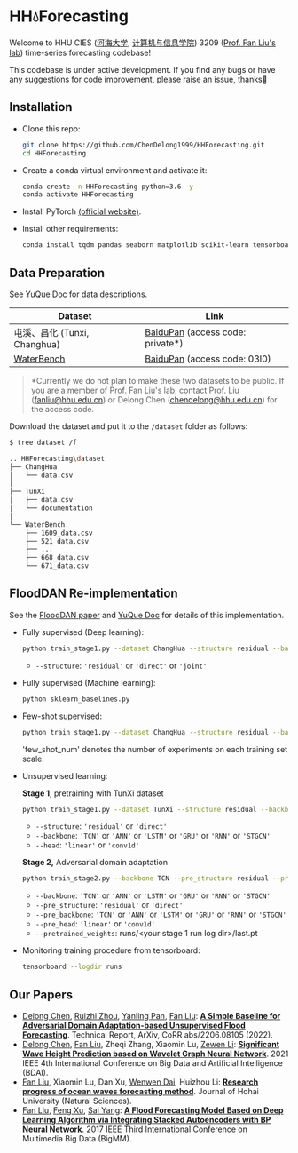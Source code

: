 # HH💧Forecasting

Welcome to HHU CIES ([河海大学](https://www.hhu.edu.cn/), [计算机与信息学院](https://cies.hhu.edu.cn/main.psp)) 3209 ([Prof. Fan Liu's lab](https://www.researchgate.net/lab/Fan-Liu-Lab-2)) time-series forecasting codebase! 

This codebase is under active development. If you find any bugs or have any suggestions for code improvement, please raise an issue, thanks🎈


## Installation

- Clone this repo:

    ```bash
    git clone https://github.com/ChenDelong1999/HHForecasting.git
    cd HHForecasting
    ```
  
- Create a conda virtual environment and activate it:

    ```bash
    conda create -n HHForecasting python=3.6 -y
    conda activate HHForecasting
    ```

- Install PyTorch [(official website)](https://pytorch.org/get-started/locally/).

- Install other requirements:
    ```bash
    conda install tqdm pandas seaborn matplotlib scikit-learn tensorboard -y
    ```

## Data Preparation

See [YuQue Doc](https://www.yuque.com/bgh8fr/wh55rz/asa9wm) for data descriptions.

| Dataset        | Link                                                         |
| -------------- | ------------------------------------------------------------ |
| 屯溪、昌化 (Tunxi, Changhua) | [BaiduPan](https://pan.baidu.com/s/1Pp9Lm9fYs7su8K34SnTv2w ) (access code: private*)|
| [WaterBench](https://eartharxiv.org/repository/view/2988/)                      | [BaiduPan](https://pan.baidu.com/s/1Q_uiDNwLipFS50D-8I_YiQ) (access code: 03l0) |

> *Currently we do not plan to make these two datasets to be public. If you are a member of Prof. Fan Liu's lab, contact Prof. Liu (fanliu@hhu.edu.cn) or Delong Chen (chendelong@hhu.edu.cn) for the access code.

Download the dataset and put it to the `/dataset` folder as follows:

```bash
$ tree dataset /f

.. HHForecasting\dataset
├── ChangHua
│   └── data.csv
│
├── TunXi
│   ├── data.csv
│   └── documentation
│       
└── WaterBench
    ├── 1609_data.csv
    ├── 521_data.csv
    ├── ...
    ├── 668_data.csv
    └── 671_data.csv
```



## FloodDAN Re-implementation

See the [FloodDAN paper](https://arxiv.org/abs/2206.08105) and [YuQue Doc](https://www.yuque.com/bgh8fr/wh55rz/sw64fp) for details of this implementation.

- Fully supervised (Deep learning):
  ```bash
  python train_stage1.py --dataset ChangHua --structure residual --backbone TCN --head conv1d
  ```
  - `--structure`: `'residual'` or `'direct'` or `'joint'`


- Fully supervised (Machine learning):

  ```bash
  python sklearn_baselines.py
  ```

- Few-shot supervised:
  ```bash
  python train_stage1.py --dataset ChangHua --structure residual --backbone TCN --head conv1d --few_shot_num 20 --batch_size 16 --N_EPOCH 1000
  ```
  'few_shot_num' denotes the number of experiments on each training set scale. 
  
- Unsupervised learning:

  **Stage 1**, pretraining with TunXi dataset

  ```bash
  python train_stage1.py --dataset TunXi --structure residual --backbone TCN --head conv1d
  ```
  - `--structure`: `'residual'` or `'direct'`
  - `--backbone`: `'TCN'` or `'ANN'` or `'LSTM'` or `'GRU'` or `'RNN'` or `'STGCN'`
  - `--head`: `'linear'` or `'conv1d'`

  **Stage 2,** Adversarial domain adaptation

  ```bash
  python train_stage2.py --backbone TCN --pre_structure residual --pre_backbone TCN --pre_head conv1d --pretrained_weights runs/<your pretraining run log dir>/last.pt
  ```
  - `--backbone`: `'TCN'` or `'ANN'` or `'LSTM'` or `'GRU'` or `'RNN'` or `'STGCN'`
  - `--pre_structure`: `'residual'` or `'direct'`
  - `--pre_backbone`: `'TCN'` or `'ANN'` or `'LSTM'` or `'GRU'` or `'RNN'` or `'STGCN'`
  - `--pre_head`: `'linear'` or `'conv1d'`
  - `--pretrained_weights`:  runs/<your stage 1 run log dir>/last.pt


- Monitoring training procedure from tensorboard:
  
  ```bash
  tensorboard --logdir runs
  ```

## Our Papers

- [Delong Chen](https://chendelong.world/), [Ruizhi Zhou](https://www.researchgate.net/scientific-contributions/Ruizhi-Zhou-2223957483), [Yanling Pan](https://www.linkedin.com/in/yanling-pan-2399821a1/?originalSubdomain=cn), [Fan Liu](https://cies.hhu.edu.cn/2013/0508/c4122a54931/page.htm): [**A Simple Baseline for Adversarial Domain Adaptation-based Unsupervised Flood Forecasting**](https://arxiv.org/abs/2206.08105). Technical Report, ArXiv, CoRR abs/2206.08105 (2022).
- [Delong Chen](https://chendelong.world/), [Fan Liu](https://cies.hhu.edu.cn/2013/0508/c4122a54931/page.htm), Zheqi Zhang, Xiaomin Lu, [Zewen Li](https://zewenli.cn/): [**Significant Wave Height Prediction based on Wavelet Graph Neural Network**](https://arxiv.org/abs/2107.09483). 2021 IEEE 4th International Conference on Big Data and Artificial Intelligence (BDAI).
- [Fan Liu](https://cies.hhu.edu.cn/2013/0508/c4122a54931/page.htm), Xiaomin Lu, Dan Xu, [Wenwen Dai](https://www.researchgate.net/profile/Dai-Wenwen), Huizhou Li: [**Research progress of ocean waves forecasting method**](https://jour.hhu.edu.cn/hhdxxbzren/article/abstract/202105001). Journal of Hohai University (Natural Sciences).
- [Fan Liu](https://cies.hhu.edu.cn/2013/0508/c4122a54931/page.htm), [Feng Xu](https://cies.hhu.edu.cn/2013/0507/c4122a54830/page.psp), [Sai Yang](https://dqxy.ntu.edu.cn/2019/0904/c1290a48382/page.htm): [**A Flood Forecasting Model Based on Deep Learning Algorithm via Integrating Stacked Autoencoders with BP Neural Network**](https://ieeexplore.ieee.org/document/7966716). 2017 IEEE Third International Conference on Multimedia Big Data (BigMM).
